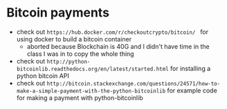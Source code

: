 # Bitcoin payments

- check out ```https://hub.docker.com/r/checkoutcrypto/bitcoin/ ``` for using docker to build a bitcoin container
  - aborted because Blockchain is 40G and I didn't have time in the class I was in to copy the whole thing  
- check out ```http://python-bitcoinlib.readthedocs.org/en/latest/started.html``` for installing a python bitcoin API
- check out ```http://bitcoin.stackexchange.com/questions/24571/how-to-make-a-simple-payment-with-the-python-bitcoinlib``` for example code for making a payment with python-bitcoinlib
